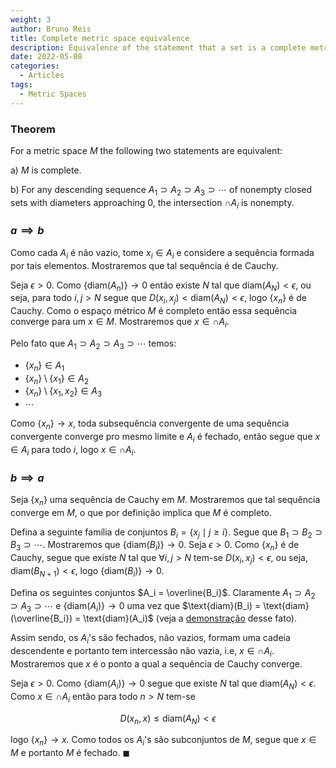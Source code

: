 ```yaml
---
weight: 3
author: Bruno Reis
title: Complete metric space equivalence
description: Equivalence of the statement that a set is a complete metric space
date: 2022-05-08
categories:
  - Articles
tags:
  - Metric Spaces
---
```

### Theorem
For a metric space $M$ the following two statements are equivalent:

a) $M$ is complete.

b) For any descending sequence $A_1 \supset A_2 \supset A_3 \supset \cdots$ of nonempty closed sets with diameters approaching $0$, the intersection $\cap A_i$ is nonempty.

### $a \implies b$
Como cada $A_i$ é não vazio, tome $x_i \in A_i$ e considere a sequência formada por tais elementos. Mostraremos que tal sequência é de Cauchy. 

Seja $\epsilon > 0$. Como $\big\lbrace \text{diam}(A_n)\big\rbrace \rightarrow 0$ então existe $N$ tal que $\text{diam}(A_N) < \epsilon$, ou seja, para todo $i,j > N$ segue que $D(x_i,x_j) < \text{diam}(A_N) < \epsilon$, logo $\lbrace x_n \rbrace$ é de Cauchy. Como o espaço métrico $M$ é completo então essa sequência converge para um $x \in M$. Mostraremos que $x \in \cap A_i$.

Pelo fato que $A_1 \supset A_2 \supset A_3 \supset \cdots$ temos:

- $\lbrace x_n \rbrace \in A_1$
- $\lbrace x_n \rbrace \setminus \lbrace x_1 \rbrace \in A_2$
- $\lbrace x_n \rbrace \setminus \lbrace x_1,x_2 \rbrace \in A_3$
- $\cdots$

Como $\lbrace x_n \rbrace \rightarrow x$, toda subsequência convergente de uma sequência convergente converge pro mesmo limite e $A_i$ é fechado, então segue que $x \in A_i$ para todo $i$, logo $x \in \cap A_i$.

### $b \implies a$
Seja $\lbrace x_n \rbrace$ uma sequência de Cauchy em $M$. Mostraremos que tal sequência converge em $M$, o que por definição implica que $M$ é completo.

Defina a seguinte família de conjuntos $B_i = \lbrace x_j \mid j \geq i \rbrace$. Segue que $B_1 \supset B_2 \supset B_3 \supset \cdots$. Mostraremos que $\big\lbrace \text{diam}(B_i) \big\rbrace \rightarrow 0$. Seja $\epsilon > 0$. Como $\lbrace x_n \rbrace$ é de Cauchy, segue que existe $N$ tal que $\forall i,j > N$ tem-se $D(x_i,x_j) < \epsilon$, ou seja, $\text{diam}(B_{N+1}) < \epsilon$, logo $\big\lbrace \text{diam}(B_i) \big\rbrace \rightarrow 0$.

Defina os seguintes conjuntos $A_i = \overline{B_i}$. Claramente $A_1 \supset A_2 \supset A_3 \supset \cdots$ e $\big\lbrace \text{diam}(A_i) \big\rbrace \rightarrow 0$ uma vez que $\text{diam}(B_i) = \text{diam}(\overline{B_i}) = \text{diam}(A_i)$ (veja a [demonstração](../../set-theory-and-metric-spaces/chapter/2/section/3/exercise-2.3.8) desse fato).

Assim sendo, os $A_i$'s são fechados, não vazios, formam uma cadeia descendente e portanto tem intercessão não vazia, i.e, $x \in \cap A_i$. Mostraremos que $x$ é o ponto a qual a sequência de Cauchy converge.

Seja $\epsilon > 0$. Como $\big\lbrace \text{diam}(A_i) \big\rbrace \rightarrow 0$ segue que existe $N$ tal que $\text{diam}(A_N) < \epsilon$. Como $x \in \cap A_i$ então para todo $n > N$ tem-se

$$
D(x_n,x) \leq \text{diam}(A_N) < \epsilon
$$

logo $\lbrace x_n \rbrace \rightarrow x$. Como todos os $A_i$'s são subconjuntos de $M$, segue que $x \in M$ e portanto $M$ é fechado. $\blacksquare$